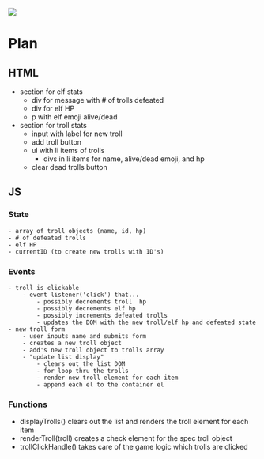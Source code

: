 ![](./assets/wireframe.png)

# Plan

## HTML

-   section for elf stats
    -   div for message with # of trolls defeated
    -   div for elf HP
    -   p with elf emoji alive/dead
-   section for troll stats
    -   input with label for new troll
    -   add troll button
    -   ul with li items of trolls
        -   divs in li items for name, alive/dead emoji, and hp
    -   clear dead trolls button

## JS

### State

    - array of troll objects (name, id, hp)
    - # of defeated trolls
    - elf HP
    - currentID (to create new trolls with ID's)

### Events

    - troll is clickable
        - event listener('click') that...
            - possibly decrements troll  hp
            - possibly decrements elf hp
            - possibly increments defeated trolls
            - updates the DOM with the new troll/elf hp and defeated state
    - new troll form
        - user inputs name and submits form
        - creates a new troll object
        - add's new troll object to trolls array
        - "update list display"
            - clears out the list DOM
            - for loop thru the trolls
            - render new troll element for each item
            - append each el to the container el

### Functions

-   displayTrolls() clears out the list and renders the troll element for each item
-   renderTroll(troll) creates a check element for the spec troll object
-   trollClickHandle() takes care of the game logic which trolls are clicked
